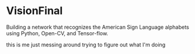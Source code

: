 # VisionFinal

Building a network that recognizes the American Sign Language alphabets using Python, Open-CV, and Tensor-flow.

this is me just messing around trying to figure out what I'm doing
